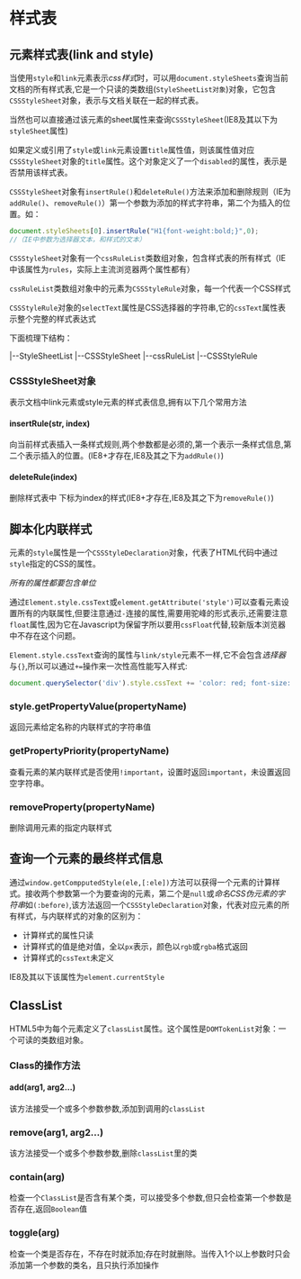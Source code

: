 # 样式表

## 元素样式表(link and style)
当使用`style`和`link`元素表示*css样式*时，可以用`document.styleSheets`查询当前文档的所有样式表,它是一个只读的类数组(`StyleSheetList对象`)对象，它包含`CSSStyleSheet`对象，表示与文档关联在一起的样式表。

当然也可以直接通过该元素的sheet属性来查询`CSSStyleSheet`(IE8及其以下为`styleSheet`属性)

如果定义或引用了`style`或`link`元素设置`title`属性值，则该属性值对应`CSSStyleSheet`对象的`title`属性。这个对象定义了一个`disabled`的属性，表示是否禁用该样式表。

`CSSStyleSheet`对象有`insertRule()`和`deleteRule()`方法来添加和删除规则（IE为`addRule()`、`removeRule()`）第一个参数为添加的样式字符串，第二个为插入的位置。如：
```js
document.styleSheets[0].insertRule("H1{font-weight:bold;}",0);
//（IE中参数为选择器文本，和样式的文本）
```

`CSSStyleSheet`对象有一个`cssRuleList`类数组对象，包含样式表的所有样式（IE中该属性为`rules`，实际上主流浏览器两个属性都有）

`cssRuleList`类数组对象中的元素为`CSSStyleRule`对象，每一个代表一个CSS样式

`CSSStyleRule`对象的`selectText`属性是CSS选择器的字符串,它的`cssText`属性表示整个完整的样式表达式

下面梳理下结构：

|--StyleSheetList
   |--CSSStyleSheet
      |--cssRuleList
         |--CSSStyleRule

### CSSStyleSheet对象
表示文档中link元素或style元素的样式表信息,拥有以下几个常用方法

#### insertRule(str, index)
向当前样式表插入一条样式规则,两个参数都是必须的,第一个表示一条样式信息,第二个表示插入的位置。(IE8+才存在,IE8及其之下为`addRule()`)

#### deleteRule(index)
删除样式表中 下标为index的样式(IE8+才存在,IE8及其之下为`removeRule()`)

## 脚本化内联样式
元素的`style`属性是一个`CSSStyleDeclaration`对象，代表了HTML代码中通过`style`指定的CSS的属性。

*所有的属性都要包含单位*

通过`Element.style.cssText`或`element.getAttribute('style')`可以查看元素设置所有的内联属性,但要注意通过` - `连接的属性,需要用驼峰的形式表示,还需要注意`float`属性,因为它在Javascript为保留字所以要用`cssFloat`代替,较新版本浏览器中不存在这个问题。

`Element.style.cssText`查询的属性与`link/style`元素不一样,它不会包含*选择器*与`{}`,所以可以通过`+=`操作来一次性高性能写入样式:
```js
document.querySelector('div').style.cssText += 'color: red; font-size: 14px;';
```

### style.getPropertyValue(propertyName)
返回元素给定名称的内联样式的字符串值

### getPropertyPriority(propertyName)
查看元素的某内联样式是否使用`!important`，设置时返回`important`，未设置返回空字符串。

### removeProperty(propertyName)
删除调用元素的指定内联样式

## 查询一个元素的最终样式信息
通过`window.getCompputedStyle(ele,[:ele])`方法可以获得一个元素的计算样式。接收两个参数第一个为要查询的元素，第二个是`null`或*命名CSS伪元素的字符串*如`(:before)`,该方法返回一个`CSSStyleDeclaration`对象，代表对应元素的所有样式，与内联样式的对象的区别为：
+ 计算样式的属性只读
+ 计算样式的值是绝对值，全以`px`表示，颜色以`rgb`或`rgba`格式返回
+ 计算样式的`cssText`未定义

IE8及其以下该属性为`element.currentStyle`

## ClassList
HTML5中为每个元素定义了`classList`属性。这个属性是`DOMTokenList`对象：一个可读的类数组对象。

### Class的操作方法

#### add(arg1, arg2...)
该方法接受一个或多个参数参数,添加到调用的`classList`

### remove(arg1, arg2...)
该方法接受一个或多个参数参数,删除`classList`里的类

### contain(arg)
检查一个`ClassList`是否含有某个类，可以接受多个参数,但只会检查第一个参数是否存在,返回`Boolean`值

### toggle(arg)
检查一个类是否存在，不存在时就添加;存在时就删除。当传入1个以上参数时只会添加第一个参数的类名，且只执行添加操作


